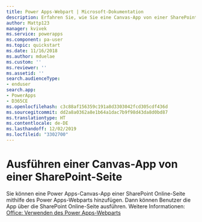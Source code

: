 ```yaml
---
title: Power Apps-Webpart | Microsoft-Dokumentation
description: Erfahren Sie, wie Sie eine Canvas-App von einer SharePoint-Seite aus ausführen.
author: Mattp123
manager: kvivek
ms.service: powerapps
ms.component: pa-user
ms.topic: quickstart
ms.date: 11/16/2018
ms.author: mduelae
ms.custom: ''
ms.reviewer: ''
ms.assetid: ''
search.audienceType:
- enduser
search.app:
- PowerApps
- D365CE
ms.openlocfilehash: c3c88af156359c191a8d3303042fcd305cdf436d
ms.sourcegitcommit: dd2a8a0362a8e1b64a1dac7b9f98d43da8d0bd87
ms.translationtype: HT
ms.contentlocale: de-DE
ms.lasthandoff: 12/02/2019
ms.locfileid: "3302700"
---
```

# <a name="run-a-canvas-app-from-a-sharepoint-page"></a>Ausführen einer Canvas-App von einer SharePoint-Seite

Sie können eine Power Apps-Canvas-App einer SharePoint Online-Seite mithilfe des Power Apps-Webparts hinzufügen. Dann können Benutzer die App über die SharePoint Online-Seite ausführen. Weitere Informationen: [Office: Verwenden des Power Apps-Webparts](https://support.office.com/article/use-the-powerapps-web-part-6285f05e-e441-408a-99d7-aa688195cd1c?ui=en-US&rs=en-US&ad=US)
